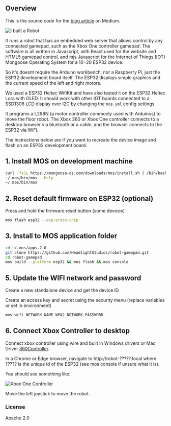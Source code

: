 ## Overview

This is the source code for the [blog article](https://medium.com/@wills_15862/i-built-a-robot-35ca67e7b811) on Medium.

![I built a Robot](https://cdn-images-1.medium.com/max/800/1*5ju9ij0dZJxP8Glak-pcOQ.jpeg)

It runs a robot that has an embedded web server that allows control by any connected gamepad, such as the Xbox One controller gamepad.  The software is all written in Javascript, with React used for the website and HTML5 gamepad control, and mjs Javascript for the Internet of Things (IOT) Mongoose Operating System for a $10-$20 ESP32 device.   

So it's doesnt require the Arduino workbench, nor a Raspberry Pi, just the ESP32 development board itself.  The ESP32 displays simple graphics and the current speed of the left and right motors.

We used a ESP32 Heltec WifiKit and have also tested it on the ESP32 Heltec Lora with OLED.   It should work with other IOT boards connected to a SSD1306 LCD display over I2C by changing the `mos.yml` config settings.

It programs a L298N (a motor controller commonly used with Arduinos) to move the floor robot.  The  Xbox 360 or Xbox One controller connects to a desktop browser via bluetooth or a cable, and the browser connects to the ESP32 via WiFi.

The instructions below are if you want to recreate the device image and flash on an ESP32 development board.

## 1. Install MOS on development machine

``` bash
curl -fsSL https://mongoose-os.com/downloads/mos/install.sh | /bin/bash
~/.mos/bin/mos --help      
~/.mos/bin/mos
```

## 2. Reset default firmware on ESP32 (optional)

Press and hold the firmware reset button (some devices)

``` bash
mos flash esp32 --esp-erase-chip
```

## 3. Install to MOS application folder

``` bash
cd ~/.mos/apps.2.0
git clone https://github.com/HeadlightStudios/robot-gamepad.git
cd robot-gamepad
mos build --platform esp32 && mos flash && mos console
```

## 5. Update the WIFI network and password

Create a new standalone device and get the device ID

Create an access key and secret using the security menu (replace variables or set in environment)

``` bash
mos wifi NETWORK_NAME WPA2_NETWORK_PASSWORD
```

## 6. Connect Xbox Controller to desktop

Connect xbox controller using wire and built in Windows drivers or Mac Driver [360Controller](https://github.com/360Controller/360Controller/releases).

In a Chrome or Edge browser, navigate to http://robot-?????.local where ????? is the unique id of the ESP32 (see mos console if unsure what it is).

You should see something like:

![Xbox One Controller](https://github.com/willscreate/robot-gamepad/raw/master/preview.gif "Responsive Preview")

Move the left joystick to move the robot.


### License

Apache 2.0